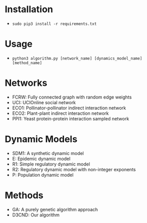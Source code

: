 # Installation

- `sudo pip3 install -r requirements.txt`

# Usage

- `python3 algorithm.py [network_name] [dynamics_model_name] [method_name]`

# Networks

- FCRW: Fully connected graph with random edge weights
- UCI: UCIOnline social network
- ECO1: Pollinator-pollinator indirect interaction network
- ECO2: Plant-plant indirect interaction network
- PPI1: Yeast protein-protein interaction sampled network

# Dynamic Models

- SDM1: A synthetic dynamic model
- E: Epidemic dynamic model
- R1: Simple regulatory dynamic model
- R2: Regulatory dynamic model with non-integer exponents
- P: Population dynamic model

# Methods

- GA: A purely genetic algorithm approach
- D3CND: Our algorithm
